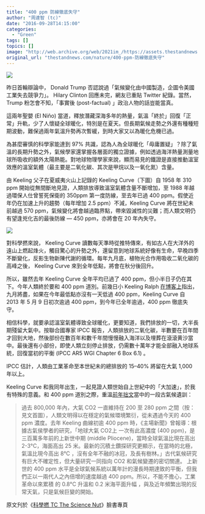 ```yaml
---
title: "400 ppm 防線徹底失守"
author: "周達智 (tc)"
date: "2016-09-28T14:15:00"
categories:
  - "Green"
tags: []
topics: []
image: "http://web.archive.org/web/2021im_/https://assets.thestandnews.com/media/photos/14500431_10154123685612862_1522508370087482486_o_YNwPS.jpg"
original_url: "thestandnews.com/nature/400-ppm-防線徹底失守"
---
```

![](http://web.archive.org/web/2021im_/https://assets.thestandnews.com/media/photos/14500431_10154123685612862_1522508370087482486_o_YNwPS.jpg)

昨日首輪辯論中， Donald Trump 否認說過「氣候變化由中國製造，企圖令美國工業失去競爭力」。 Hilary Clinton 回應未完，網友已重貼 Twitter 紀錄。當然，Trump 粉怎會不知，「事實後 (post-factual) 」政治人物的話豈能當真。

這兩年聖嬰 (El Niño) 當道，釋放潛藏深海多年的熱量，氣溫「終於」回復「正常」升軌，少了人懷疑全球暖化，特別是在夏天。但長期氣候走勢之外還有種種短期波動，難保過兩年氣溫升勢再次暫緩，到時大家又以為暖化危機已過。

為甚麼審慎的科學家能達到 97% 共識，認為人為全球暖化「毋庸置疑」？除了氣溫的長期升勢之外，氣候學家還掌握各層面的獨立證據，例如透過海洋熱量測量地球所吸收的額外太陽熱能。對地球物理學家來說，顯而易見的鐵證是直接推動溫室效應的溫室氣體（最主要是二氧化碳、其次是甲烷以及一氧化氮）含量。

由 Keeling 父子在夏威夷火山上記錄的 Keeling Curve（下圖）自 1958 年 310 ppm 開始從無間斷地見證，人類排放導致溫室氣體含量不斷增加，至 1988 年越過環保人仕曾誓死保衛的 350ppm 第一度防線，至去年已過 400 ppm。假使近年仍在加速上升的趨勢（每年增加 2.5 ppm）不減，Keeling Curve 將在世紀未前越過 570 ppm，氣候變化將會越過臨界點，帶來毀滅性的災難；而人類文明仍有望逢兇化吉的最後防線 — 450 ppm，亦將會在 20 年內失守。

![](http://web.archive.org/web/2021im_/https://assets.thestandnews.com/media/photos/14434797_10154123680752862_1006012186144907555_o_YQUgy.jpg)

對科學撚來說， Keeling Curve 讀數每天準時從推特傳來，有如古人在大洋外的遠山上燃起烽火，觸目驚心的升勢之外，還留意到地球系統好像有生命，早晚四季不斷變化，反影生物新陳代謝的循環。每年九月底，植物光合作用吸收二氧化碳的高峰之後， Keeling Curve 來到全年低點，將會在秋分後回升。

所以，雖然去年 Keeling Curve 全年平均已過了 400 ppm，但小半日子仍在其下。今年人類終於要和 400 ppm 道別。前幾日小 Keeling Ralph [在博客上](http://web.archive.org/web/20210710121852/http://bit.ly/2djkq1V)指出，九月將盡，如果在今年最低點亦沒有一天低過 400 ppm，Keeling Curve 自 2013 年 5 月 9 日初次逾過 400 ppm，到今年已全年逾過，400 ppm 徹底失守。

相信科學，就要承認溫室氣體導致全球暖化，更要知道，我們排放的一切，大半長期殘留大氣中。按聯合國專家 IPCC 報告，人類排放的二氧化碳，半數要在百年間才回到大地，然後部份在數百年和數千年間慢慢融入海洋以及埋葬在滾滾黄沙當中。最後還有小部份，即使人類立刻停止排放，仍需數十萬年才能全部融入地球系統，回復當初的平衡 (IPCC AR5 WGI Chapter 6 Box 6.1) 。

IPCC 估計，人類由工業革命至本世紀未的總排放的 15–40% 將留在大氣 1,000 年以上。

Keeling Curve 和我同年出生，一起見證人類世始自上世紀中的「大加速」，於我有特殊的意義。和 400 ppm 道別之際，重溫[前年拙文](http://web.archive.org/web/20210710121852/http://bit.ly/1Xm8o9P)當中的一段古氣候遺訓：

> 過去 800,000 年內，大氣 CO2 一直維持在 200 至 280 ppm 之間（按：見文首圖），人類文明得以在穩定的氣候環境繁衍，從未遇過今天的 400 ppm 濃度。去年 Keeling 曲線初逾 400 ppm 時，《主場新聞》曾報導：根據古氣侯學者的研究，「地球大氣 CO2上 一次有此高濃度 (400 ppm)，是三百萬多年前的上新世中期 (middle Pliocene)，當時全球氣溫比現在高出 2-3°C，海面高出 25 米。最新的沉積土鑽探研究更顯示，在當時的北極，氣溫比現今高出 8°C ，沒有全年不融的冰冠，及長有樹林。」古代氣候研究有巨大不確定性，但大量研究一同指向 CO2 和氣候變遷的密切關連。 上新世的 400 ppm 水平是全球氣候系統以萬年計的漫長時期達致的平衡，但我們正以一兩代人之內倍增的速度越過 400 ppm。所以，不能不擔心，工業革命以來累積 的 0.8°C 升溫和 0.2 米海平面升幅 ，與及近年頻繁出現的反常天氣，只是氣候巨變的開始。

原文刋於《[科學撚 TC The Science Nut](http://web.archive.org/web/20210710121852/https://www.facebook.com/tc.the.science.nut/)》臉書專頁
